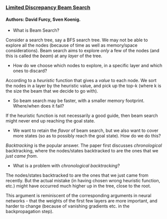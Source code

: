 ### [Limited Discrepancy Beam Search](https://www.ijcai.org/Proceedings/05/Papers/0596.pdf)
#### Authors: David Furcy, Sven Koenig.

* What is Beam Search?

Consider a search tree, say a BFS search tree. We may not be able to explore all the nodes 
(because of time as well as memory/space considerations). Beam search aims to explore 
_only_ a few of the nodes (and this is called the _beam_) at any _layer_ of the tree. 

* How do we choose which nodes to explore, in a specific layer and which ones to discard?

According to a _heuristic_ function that gives a _value_ to each node. We sort the nodes in 
a layer by the heuristic value, and pick up the top-k (where k is the size the beam that we 
decide to go with).

* So beam search may be faster, with a smaller memory footprint. Where/when does it fail?

If the heuristic function is not necessarily a good guide, then beam search might never end 
up reaching the goal state.

* We want to retain the _flavor_ of beam search, but we also want to cover more states (so as 
to possibly reach the goal state). How do we do this?

_Backtracking_ is the popular answer. The paper first discusses _chronological_ backtracking, where
the nodes/states backtracked to are the ones that we _just came from_. 

* What is a problem with _chronological backtracking_?

The nodes/states backtracked to are the ones that we just came from recently. But the actual 
mistake (in having chosen wrong heuristic function, etc.) might have occurred much higher up in the 
tree, close to the root. 

This argument is reminiscent of the corresponding arguments in neural networks - that the weights of the 
first few layers are more important, and harder to change (because of vanishing gradients etc. in 
the backpropagation step).  
